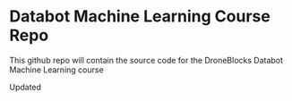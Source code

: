 # Databot Machine Learning Course Repo

This github repo will contain the source code for the DroneBlocks Databot Machine Learning course

Updated
